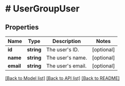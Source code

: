 # # UserGroupUser

## Properties

Name | Type | Description | Notes
------------ | ------------- | ------------- | -------------
**id** | **string** | The user&#39;s ID. | [optional]
**name** | **string** | The user&#39;s name. | [optional]
**email** | **string** | The user&#39;s email. | [optional]

[[Back to Model list]](../../README.md#models) [[Back to API list]](../../README.md#endpoints) [[Back to README]](../../README.md)
